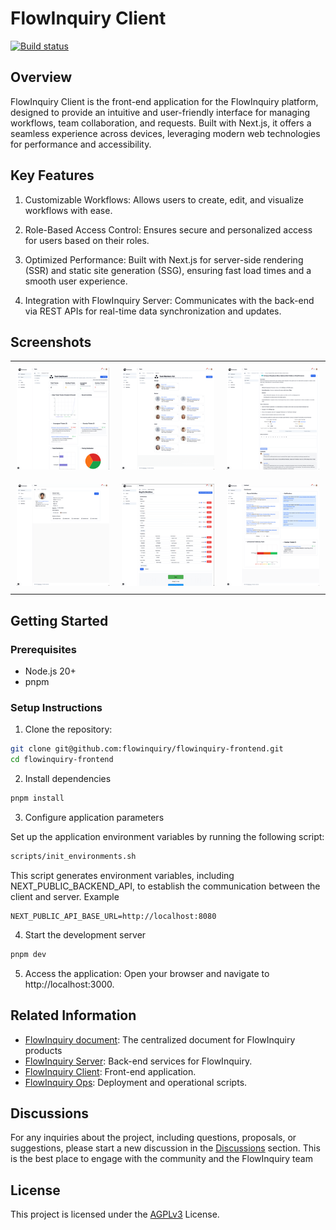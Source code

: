 # FlowInquiry Client

[![Build status](https://github.com/flowinquiry/flowinquiry-frontend/actions/workflows/node.js.yml/badge.svg)](https://github.com/flowinquiry/flowinquiry-frontend/actions/workflows/node.js.yml)

## Overview

FlowInquiry Client is the front-end application for the FlowInquiry platform, designed to provide an intuitive and user-friendly interface for managing workflows, team collaboration, and requests. Built with Next.js, it offers a seamless experience across devices, leveraging modern web technologies for performance and accessibility.

## Key Features

1. Customizable Workflows: Allows users to create, edit, and visualize workflows with ease.

2. Role-Based Access Control: Ensures secure and personalized access for users based on their roles.

3. Optimized Performance: Built with Next.js for server-side rendering (SSR) and static site generation (SSG), ensuring fast load times and a smooth user experience.

4. Integration with FlowInquiry Server: Communicates with the back-end via REST APIs for real-time data synchronization and updates.

## Screenshots

<table>
  <tr>
    <td style="padding: 10px; text-align: center;">
      <a href="assets/team_dashboard.png">
        <img src="assets/team_dashboard_thumbnail.png" alt="Team Dashboard">
      </a>
    </td>
    <td style="padding: 10px; text-align: center;">
      <a href="assets/team_members.png">
        <img src="assets/team_members_thumbnail.png" alt="Team Members">
      </a>
    </td>
    <td style="padding: 10px; text-align: center;">
      <a href="assets/ticket_view.png">
        <img src="assets/ticket_view_thumbnail.png" alt="Ticket View">
      </a>
    </td>
  </tr>
  <tr>
    <td style="padding: 10px; text-align: center;">
      <a href="assets/user_view.png">
        <img src="assets/user_view_thumbnail.png" alt="User View">
      </a>
    </td>
    <td style="padding: 10px; text-align: center;">
      <a href="assets/workflow_customization.png">
        <img src="assets/workflow_customization_thumbnail.png" alt="Workflow Customization">
      </a>
    </td>
    <td style="padding: 10px; text-align: center;">
      <a href="assets/workspace_dashboard.png">
        <img src="assets/workspace_dashboard_thumbnail.png" alt="Workspace Dashboard">
      </a>
    </td>
  </tr>
</table>

## Getting Started

### Prerequisites

- Node.js 20+
- pnpm

### Setup Instructions

1. Clone the repository:

```bash
git clone git@github.com:flowinquiry/flowinquiry-frontend.git
cd flowinquiry-frontend
```

2. Install dependencies

```bash
pnpm install
```

3. Configure application parameters

Set up the application environment variables by running the following script:

```bash
scripts/init_environments.sh
```

This script generates environment variables, including NEXT_PUBLIC_BACKEND_API, to establish the communication between the client and server. Example

```
NEXT_PUBLIC_API_BASE_URL=http://localhost:8080
```

4. Start the development server

```bash
pnpm dev
```

5. Access the application:
   Open your browser and navigate to http://localhost:3000.

## Related Information

- [FlowInquiry document](https://docs.flowinquiry.io): The centralized document for FlowInquiry products
- [FlowInquiry Server](https://github.com/flowinquiry/flowinquiry-server): Back-end services for FlowInquiry.
- [FlowInquiry Client](https://github.com/flowinquiry/flowinquiry-frontend): Front-end application.
- [FlowInquiry Ops](https://github.com/flowinquiry/flowinquiry-ops): Deployment and operational scripts.

## Discussions

For any inquiries about the project, including questions, proposals, or suggestions, please start a new discussion in the [Discussions](https://github.com/flowinquiry/flowinquiry-frontend/discussions) section. This is the best place to engage with the community and the FlowInquiry team

## License

This project is licensed under the [AGPLv3](LICENSE) License.
